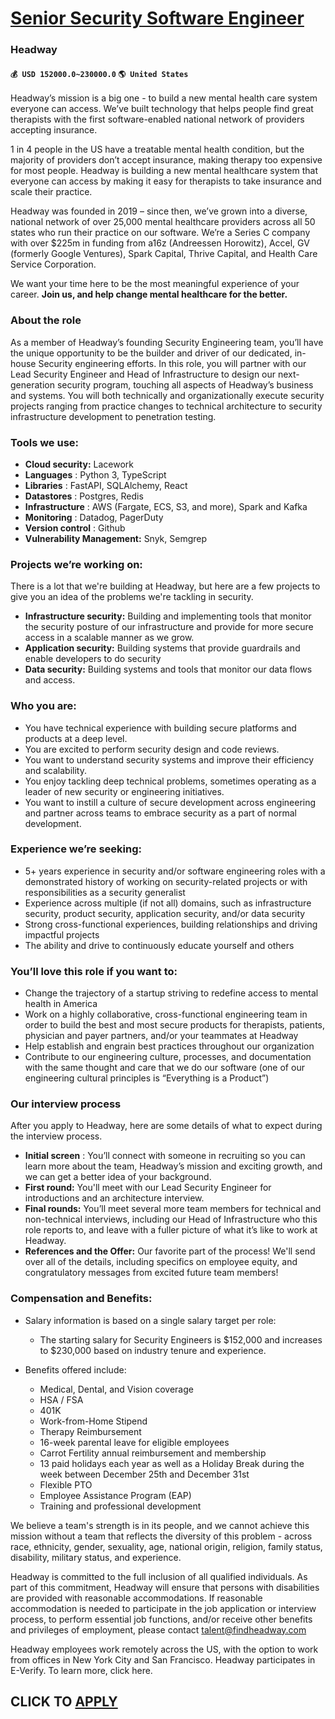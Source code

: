 # [Senior Security Software Engineer](https://www.remotewlb.com/apply/senior-security-software-engineer-35818)  
### Headway  
#### `💰 USD 152000.0~230000.0` `🌎 United States`  

Headway’s mission is a big one - to build a new mental health care system everyone can access. We’ve built technology that helps people find great therapists with the first software-enabled national network of providers accepting insurance.

1 in 4 people in the US have a treatable mental health condition, but the majority of providers don’t accept insurance, making therapy too expensive for most people. Headway is building a new mental healthcare system that everyone can access by making it easy for therapists to take insurance and scale their practice.

Headway was founded in 2019 – since then, we’ve grown into a diverse, national network of over 25,000 mental healthcare providers across all 50 states who run their practice on our software. We’re a Series C company with over $225m in funding from a16z (Andreessen Horowitz), Accel, GV (formerly Google Ventures), Spark Capital, Thrive Capital, and Health Care Service Corporation.

We want your time here to be the most meaningful experience of your career. **Join us, and help change mental healthcare for the better.**

###  **About the role**

As a member of Headway’s founding Security Engineering team, you’ll have the unique opportunity to be the builder and driver of our dedicated, in-house Security engineering efforts. In this role, you will partner with our Lead Security Engineer and Head of Infrastructure to design our next-generation security program, touching all aspects of Headway’s business and systems. You will both technically and organizationally execute security projects ranging from practice changes to technical architecture to security infrastructure development to penetration testing.

### Tools we use:

  *  **Cloud security:** Lacework
  *  **Languages** : Python 3, TypeScript
  *  **Libraries** : FastAPI, SQLAlchemy, React
  *  **Datastores** : Postgres, Redis
  *  **Infrastructure** : AWS (Fargate, ECS, S3, and more), Spark and Kafka
  *  **Monitoring** : Datadog, PagerDuty
  *  **Version control** : Github
  *  **Vulnerability Management:** Snyk, Semgrep

### Projects we’re working on:

There is a lot that we're building at Headway, but here are a few projects to give you an idea of the problems we're tackling in security.

  *  **Infrastructure security:** Building and implementing tools that monitor the security posture of our infrastructure and provide for more secure access in a scalable manner as we grow.
  *  **Application security:** Building systems that provide guardrails and enable developers to do security
  *  **Data security:** Building systems and tools that monitor our data flows and access. 

### Who you are:

  * You have technical experience with building secure platforms and products at a deep level. 
  * You are excited to perform security design and code reviews.
  * You want to understand security systems and improve their efficiency and scalability.
  * You enjoy tackling deep technical problems, sometimes operating as a leader of new security or engineering initiatives.
  * You want to instill a culture of secure development across engineering and partner across teams to embrace security as a part of normal development. 

### Experience we’re seeking:

  * 5+ years experience in security and/or software engineering roles with a demonstrated history of working on security-related projects or with responsibilities as a security generalist
  * Experience across multiple (if not all) domains, such as infrastructure security, product security, application security, and/or data security
  * Strong cross-functional experiences, building relationships and driving impactful projects
  * The ability and drive to continuously educate yourself and others

### You’ll love this role if you want to:

  * Change the trajectory of a startup striving to redefine access to mental health in America
  * Work on a highly collaborative, cross-functional engineering team in order to build the best and most secure products for therapists, patients, physician and payer partners, and/or your teammates at Headway
  * Help establish and engrain best practices throughout our organization
  * Contribute to our engineering culture, processes, and documentation with the same thought and care that we do our software (one of our engineering cultural principles is “Everything is a Product”)

###  **Our interview process**

After you apply to Headway, here are some details of what to expect during the interview process.

  *  **Initial screen** : You’ll connect with someone in recruiting so you can learn more about the team, Headway’s mission and exciting growth, and we can get a better idea of your background. 
  * **First round:** You'll meet with our Lead Security Engineer for introductions and an architecture interview. 
  * **Final rounds:** You’ll meet several more team members for technical and non-technical interviews, including our Head of Infrastructure who this role reports to, and leave with a fuller picture of what it’s like to work at Headway.
  *  **References and the Offer:** Our favorite part of the process! We'll send over all of the details, including specifics on employee equity, and congratulatory messages from excited future team members!

### Compensation and Benefits:

  * Salary information is based on a single salary target per role:
    * The starting salary for Security Engineers is $152,000 and increases to $230,000 based on industry tenure and experience.

  * Benefits offered include:
    * Medical, Dental, and Vision coverage
    * HSA / FSA
    * 401K
    * Work-from-Home Stipend
    * Therapy Reimbursement
    * 16-week parental leave for eligible employees
    * Carrot Fertility annual reimbursement and membership
    * 13 paid holidays each year as well as a Holiday Break during the week between December 25th and December 31st
    * Flexible PTO
    * Employee Assistance Program (EAP)
    * Training and professional development

We believe a team's strength is in its people, and we cannot achieve this mission without a team that reflects the diversity of this problem - across race, ethnicity, gender, sexuality, age, national origin, religion, family status, disability, military status, and experience.

Headway is committed to the full inclusion of all qualified individuals. As part of this commitment, Headway will ensure that persons with disabilities are provided with reasonable accommodations. If reasonable accommodation is needed to participate in the job application or interview process, to perform essential job functions, and/or receive other benefits and privileges of employment, please contact talent@findheadway.com

Headway employees work remotely across the US, with the option to work from offices in New York City and San Francisco. Headway participates in E-Verify. To learn more, click here.

  
## CLICK TO [APPLY](https://www.remotewlb.com/apply/senior-security-software-engineer-35818)

